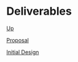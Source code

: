 # Deliverables

[Up](../index.md)

[Proposal](project-proposal.text)

[Initial Design](project-initial-design.text)

